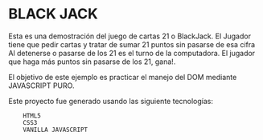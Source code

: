 # BLACK JACK

Esta es una demostración del juego de cartas 21 o BlackJack.
El Jugador tiene que pedir cartas y tratar de sumar 21 puntos sin pasarse de esa cifra
Al detenerse o pasarse de los 21 es el turno de la computadora. El jugador que haga
más puntos sin pasarse de los 21, gana!.

El objetivo de este ejemplo es practicar el manejo del DOM mediante JAVASCRIPT PURO.

Este proyecto fue generado usando las siguiente tecnologías:
```
    HTML5
    CSS3
    VANILLA JAVASCRIPT
```